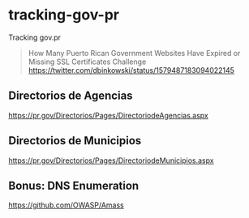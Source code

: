 # tracking-gov-pr

Tracking gov.pr

> How Many Puerto Rican Government Websites Have Expired or Missing SSL Certificates Challenge
> https://twitter.com/dbinkowski/status/1579487183094022145

## Directorios de Agencias

https://pr.gov/Directorios/Pages/DirectoriodeAgencias.aspx

## Directorios de Municipios

https://pr.gov/Directorios/Pages/DirectoriodeMunicipios.aspx


## Bonus: DNS Enumeration

https://github.com/OWASP/Amass
